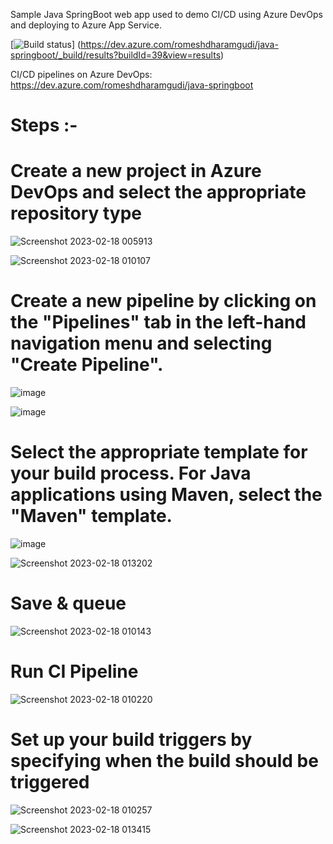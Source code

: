 Sample Java SpringBoot web app used to demo CI/CD using Azure DevOps and deploying to Azure App Service.

[![Build status](https://dev.azure.com/romeshdharamgudi/java-springboot/_build)]
(https://dev.azure.com/romeshdharamgudi/java-springboot/_build/results?buildId=39&view=results)

CI/CD pipelines on Azure DevOps:
https://dev.azure.com/romeshdharamgudi/java-springboot



# Steps :-

# Create a new project in Azure DevOps and select the appropriate repository type 
![Screenshot 2023-02-18 005913](https://user-images.githubusercontent.com/113555417/219774313-1863e6ec-dd71-4a17-ae20-947796aa6092.jpg)

![Screenshot 2023-02-18 010107](https://user-images.githubusercontent.com/113555417/219774325-d7a721fe-6593-43bc-a3d5-b7f01e00bdfb.jpg)


# Create a new pipeline by clicking on the "Pipelines" tab in the left-hand navigation menu and selecting "Create Pipeline".

![image](https://user-images.githubusercontent.com/113555417/221552383-6269d7e0-cd3b-49ed-964f-2c6842fe3f43.png)

![image](https://user-images.githubusercontent.com/113555417/221552655-f9790c5c-0ff9-4f2d-afd6-d2e3a10655a9.png)


# Select the appropriate template for your build process. For Java applications using Maven, select the "Maven" template.

![image](https://user-images.githubusercontent.com/113555417/221552758-83e61530-5d5f-44f5-8093-8136fa3b8366.png)

![Screenshot 2023-02-18 013202](https://user-images.githubusercontent.com/113555417/219782278-0b8f3577-2b20-4f10-a172-1e23a4b284e4.jpg)

# Save & queue 

![Screenshot 2023-02-18 010143](https://user-images.githubusercontent.com/113555417/219774342-0db73dee-c180-4ed1-9ce4-3308c577c205.jpg)

# Run CI Pipeline

![Screenshot 2023-02-18 010220](https://user-images.githubusercontent.com/113555417/219774364-87b527d5-bfdc-4b8a-884c-ff4fc34f8eaf.jpg)

# Set up your build triggers by specifying when the build should be triggered 

![Screenshot 2023-02-18 010257](https://user-images.githubusercontent.com/113555417/219774379-921e26af-4191-4d19-9d25-4c1a22a1584f.jpg)

![Screenshot 2023-02-18 013415](https://user-images.githubusercontent.com/113555417/219782118-1b042dff-ec49-4782-96f7-ac1f37776e48.jpg)

